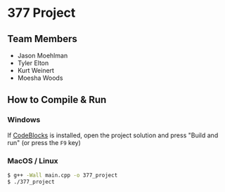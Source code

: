 # 377 Project

## Team Members

- Jason Moehlman
- Tyler Elton
- Kurt Weinert
- Moesha Woods

## How to Compile & Run

### Windows

If [CodeBlocks](http://www.codeblocks.org/) is installed, open the project solution and press "Build and run" (or press the `F9` key)

### MacOS / Linux

```bash
$ g++ -Wall main.cpp -o 377_project
$ ./377_project
```
